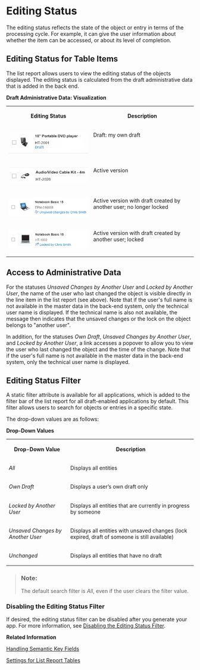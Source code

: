 <!-- loio668ea184f58c4378a5394f54b4ae205d -->

# Editing Status

The editing status reflects the state of the object or entry in terms of the processing cycle. For example, it can give the user information about whether the item can be accessed, or about its level of completion.



<a name="loio668ea184f58c4378a5394f54b4ae205d__section_z1y_vrp_llb"/>

## Editing Status for Table Items

The list report allows users to view the editing status of the objects displayed. The editing status is calculated from the draft administrative data that is added in the back end.

**Draft Administrative Data: Visualization**


<table>
<tr>
<th valign="top">

Editing Status



</th>
<th valign="top">

Description



</th>
</tr>
<tr>
<td valign="top">

![](images/ListReport_Edit_Draft_4e387a1.png)



</td>
<td valign="top">

Draft: my own draft



</td>
</tr>
<tr>
<td valign="top">

![](images/ListReport_Edit_Active_3bbd126.png)



</td>
<td valign="top">

Active version



</td>
</tr>
<tr>
<td valign="top">

![](images/ListReport_Edit_Unsaved_8916c63.jpg)



</td>
<td valign="top">

Active version with draft created by another user; no longer locked



</td>
</tr>
<tr>
<td valign="top">

![](images/ListReport_Edit_Locked_bfd9208.jpg)



</td>
<td valign="top">

Active version with draft created by another user; locked



</td>
</tr>
</table>



<a name="loio668ea184f58c4378a5394f54b4ae205d__section_gzh_lht_ymb"/>

## Access to Administrative Data

For the statuses *Unsaved Changes by Another User* and *Locked by Another User*, the name of the user who last changed the object is visible directly in the line item in the list report \(see above\). Note that if the user's full name is not available in the master data in the back-end system, only the technical user name is displayed. If the technical name is also not available, the message then indicates that the unsaved changes or the lock on the object belongs to "another user".

In addition, for the statuses *Own Draft*, *Unsaved Changes by Another User*, and *Locked by Another User*, a link accesses a popover to allow you to view the user who last changed the object and the time of the change. Note that if the user's full name is not available in the master data in the back-end system, only the technical user name is displayed.



<a name="loio668ea184f58c4378a5394f54b4ae205d__section_tgf_4ht_ymb"/>

## Editing Status Filter

A static filter attribute is available for all applications, which is added to the filter bar of the list report for all draft-enabled applications by default. This filter allows users to search for objects or entries in a specific state.

The drop-down values are as follows:

**Drop-Down Values**


<table>
<tr>
<th valign="top">

Drop-Down Value



</th>
<th valign="top">

Description



</th>
</tr>
<tr>
<td valign="top">

*All* 



</td>
<td valign="top">

Displays all entities



</td>
</tr>
<tr>
<td valign="top">

*Own Draft* 



</td>
<td valign="top">

Displays a user’s own draft only



</td>
</tr>
<tr>
<td valign="top">

*Locked by Another User* 



</td>
<td valign="top">

Displays all entities that are currently in progress by someone



</td>
</tr>
<tr>
<td valign="top">

*Unsaved Changes by Another User* 



</td>
<td valign="top">

Displays all entities with unsaved changes \(lock expired, draft of someone is still available\)



</td>
</tr>
<tr>
<td valign="top">

*Unchanged* 



</td>
<td valign="top">

Displays all entities that have no draft



</td>
</tr>
</table>

> ### Note:  
> The default search filter is *All*, even if the user clears the filter value.



### Disabling the Editing Status Filter

If desired, the editing status filter can be disabled after you generate your app. For more information, see [Disabling the Editing Status Filter](disabling-the-editing-status-filter-8eb695a.md).

**Related Information**  


[Handling Semantic Key Fields](handling-semantic-key-fields-aa2793c.md "Semantic key fields in tables are displayed with a special logic.")

[Settings for List Report Tables](settings-for-list-report-tables-4c2d17a.md "You can set up various aspects of the list report table through annotations and in the manifest.json file.")

